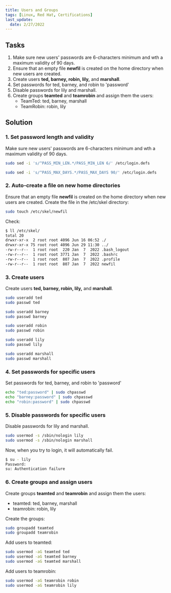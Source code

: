```yaml
---
title: Users and Groups 
tags: [Linux, Red Hat, Certifications]
last_update:
  date: 2/27/2022
---
```


## Tasks

1. Make sure new users' passwords are 6-characters minimum and wth a maximum validity of 90 days.
2. Ensure that an empty file **newfil** is created on the home directory when new users are created.
3. Create users **ted, barney, robin, lily,** and **marshall**.
4. Set passwords for ted, barney, and robin to 'password'
5. Disable passwords for lily and marshall.
6. Create groups **teamted** and **teamrobin** and assign them the users:
	- TeamTed: ted, barney, marshall
	- TeamRobin: robin, lily

## Solution

### 1. Set password length and validity

Make sure new users' passwords are 6-characters minimum and wth a maximum validity of 90 days.

```bash
sudo sed -i 's/^PASS_MIN_LEN.*/PASS_MIN_LEN 6/' /etc/login.defs
```
```bash
sudo sed -i 's/^PASS_MAX_DAYS.*/PASS_MAX_DAYS 90/' /etc/login.defs 
```

### 2. Auto-create a file on new home directories

Ensure that an empty file **newfil** is created on the home directory when new users are created.
Create the file in the /etc/skel directory:

```bash
sudo touch /etc/skel/newfil
```

Check:

```bash
$ ll /etc/skel/
total 20
drwxr-xr-x  2 root root 4096 Jun 16 06:52 ./
drwxr-xr-x 75 root root 4096 Jun 29 11:30 ../
-rw-r--r--  1 root root  220 Jan  7  2022 .bash_logout
-rw-r--r--  1 root root 3771 Jan  7  2022 .bashrc
-rw-r--r--  1 root root  807 Jan  7  2022 .profile 
-rw-r--r--  1 root root  807 Jan  7  2022 newfil 
```


### 3. Create users

Create users **ted, barney, robin, lily,** and **marshall**.

```bash
sudo useradd ted
sudo passwd ted

sudo useradd barney
sudo passwd barney

sudo useradd robin
sudo passwd robin

sudo useradd lily
sudo passwd lily

sudo useradd marshall 
sudo passwd marshall
```

### 4. Set passwords for specific users

Set passwords for ted, barney, and robin to 'password'

```bash
echo "ted:password" | sudo chpasswd
echo "barney:password" | sudo chpasswd
echo "robin:password" | sudo chpasswd
```

### 5. Disable passwords for specific users

Disable passwords for lily and marshall.

```bash
sudo usermod -s /sbin/nologin lily
sudo usermod -s /sbin/nologin marshall
```

Now, when you try to login, it will automatically fail.

```bash
$ su - lily
Password:
su: Authentication failure 
```

### 6. Create groups and assign users

Create groups **teamted** and **teamrobin** and assign them the users:

- teamted: ted, barney, marshall
- teamrobin: robin, lily

Create the groups:

```bash
sudo groupadd teamted
sudo groupadd teamrobin
```

Add users to teamted:

```bash
sudo usermod -aG teamted ted
sudo usermod -aG teamted barney
sudo usermod -aG teamted marshall
```

Add users to teamrobin:

```bash
sudo usermod -aG teamrobin robin
sudo usermod -aG teamrobin lily
```